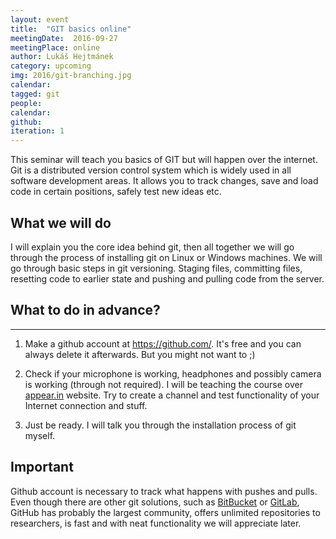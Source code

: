 ```yaml
---
layout: event
title:  "GIT basics online"
meetingDate:  2016-09-27
meetingPlace: online
author: Lukáš Hejtmánek
category: upcoming
img: 2016/git-branching.jpg
calendar:
tagged: git
people:
calendar:
github:
iteration: 1
---
```

This seminar will teach you basics of GIT but will happen over the internet. Git is a distributed version control system which is widely used in all software development areas. It allows you to track changes, save and load code in certain positions, safely test new ideas etc.

## What we will do
I will explain you the core idea behind git, then all together we will go through the process of installing git on Linux or Windows machines. We will go through basic steps in git versioning. Staging files, committing files, resetting code to earlier state and pushing and pulling code from the server.

## What to do in advance?
-----------
1. Make a github account at https://github.com/. It's free and you can always delete it afterwards. But you might not want to ;)

2. Check if your microphone is working, headphones and possibly camera is working (through not required). I will be teaching the course over [appear.in](https://appear.in) website. Try to create a channel and test functionality of your Internet connection and stuff.

3. Just be ready. I will talk you through the installation process of git myself.

## Important

Github account is necessary to track what happens with pushes and pulls. Even though there are other git solutions, such as [BitBucket](https://bitbucket.com/) or [GitLab](https://gitlab.com/), GitHub has probably the largest community, offers unlimited repositories to researchers, is fast and with neat functionality we will appreciate later.
